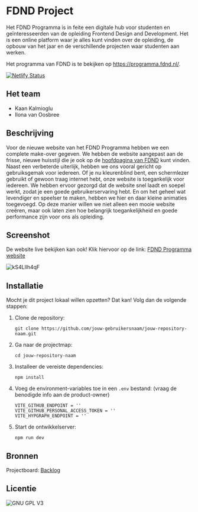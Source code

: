 # FDND Project

Het FDND Programma is in feite een digitale hub voor studenten en geïnteresseerden van de opleiding Frontend Design and Development. Het is een online platform waar je alles kunt vinden over de opleiding, de opbouw van het jaar en de verschillende projecten waar studenten aan werken.

Het programma van FDND is te bekijken op https://programma.fdnd.nl/.

[![Netlify Status](https://api.netlify.com/api/v1/badges/701e5b8a-bc87-45f7-a3d3-d8800d084214/deploy-status)](https://app.netlify.com/sites/fdnd-programma/deploys)

## Het team
- Kaan Kalmioglu
- Ilona van Oosbree

## Beschrijving
Voor de nieuwe website van het FDND Programma hebben we een complete make-over gegeven. We hebben de website aangepast aan de frisse, nieuwe huisstijl die je ook op de [hoofdpagina van FDND](https://fdnd.nl/) kunt vinden. Naast een verbeterde uiterlijk, hebben we ons vooral gericht op gebruiksgemak voor iedereen. Of je nu kleurenblind bent, een schermlezer gebruikt of gewoon traag internet hebt, onze website is toegankelijk voor iedereen. We hebben ervoor gezorgd dat de website snel laadt en soepel werkt, zodat je een goede gebruikerservaring hebt. En om het geheel wat levendiger en speelser te maken, hebben we hier en daar kleine animaties toegevoegd. Op deze manier willen we niet alleen een mooie website creëren, maar ook laten zien hoe belangrijk toegankelijkheid en goede performance zijn voor ons als opleiding.

## Screenshot
De website live bekijken kan ook! Klik hiervoor op de link: [FDND Programma website](https://fdnd-programma.netlify.app/)

![kS4Lllh4qF](https://github.com/user-attachments/assets/49c2db79-da79-44d4-813a-b7e9d40ec153)



## Installatie
Mocht je dit project lokaal willen opzetten? Dat kan! Volg dan de volgende stappen: 
1. Clone de repository:
   ````
   git clone https://github.com/jouw-gebruikersnaam/jouw-repository-naam.git
   ````
2. Ga naar de projectmap:
   ````
   cd jouw-repository-naam
   ````
3. Installeer de vereiste dependencies:
   ````
   npm install
   ````
4. Voeg de environment-variables toe in een `.env` bestand: (vraag de benodigde info aan de product-owner)
   ````
   VITE_GITHUB_ENDPOINT = ''
   VITE_GITHUB_PERSONAL_ACCESS_TOKEN = ''
   VITE_HYPGRAPH_ENDPOINT = ''
   ````
5. Start de ontwikkelserver:
   ````
   npm run dev
   ````

## Bronnen
Projectboard: [Backlog](https://github.com/orgs/fdnd-agency/projects/39)

## Licentie
![GNU GPL V3](https://www.gnu.org/graphics/gplv3-127x51.png)
